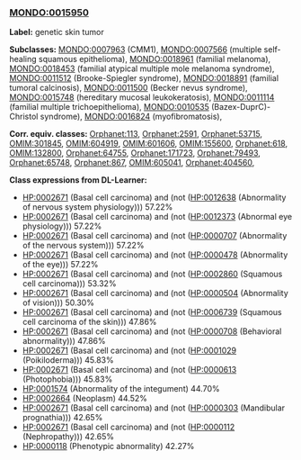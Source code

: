 
### [MONDO:0015950](http://purl.obolibrary.org/obo/MONDO_0015950)
**Label:** genetic skin tumor

**Subclasses:** [MONDO:0007963](http://purl.obolibrary.org/obo/MONDO_0007963) (CMM1), [MONDO:0007566](http://purl.obolibrary.org/obo/MONDO_0007566) (multiple self-healing squamous epithelioma), [MONDO:0018961](http://purl.obolibrary.org/obo/MONDO_0018961) (familial melanoma), [MONDO:0018453](http://purl.obolibrary.org/obo/MONDO_0018453) (familial atypical multiple mole melanoma syndrome), [MONDO:0011512](http://purl.obolibrary.org/obo/MONDO_0011512) (Brooke-Spiegler syndrome), [MONDO:0018891](http://purl.obolibrary.org/obo/MONDO_0018891) (familial tumoral calcinosis), [MONDO:0011500](http://purl.obolibrary.org/obo/MONDO_0011500) (Becker nevus syndrome), [MONDO:0015748](http://purl.obolibrary.org/obo/MONDO_0015748) (hereditary mucosal leukokeratosis), [MONDO:0011114](http://purl.obolibrary.org/obo/MONDO_0011114) (familial multiple trichoepithelioma), [MONDO:0010535](http://purl.obolibrary.org/obo/MONDO_0010535) (Bazex-DuprC)-Christol syndrome), [MONDO:0016824](http://purl.obolibrary.org/obo/MONDO_0016824) (myofibromatosis), 

**Corr. equiv. classes:** [Orphanet:113](http://www.orpha.net/ORDO/Orphanet_113), [Orphanet:2591](http://www.orpha.net/ORDO/Orphanet_2591), [Orphanet:53715](http://www.orpha.net/ORDO/Orphanet_53715), [OMIM:301845](http://purl.obolibrary.org/obo/OMIM_301845), [OMIM:604919](http://purl.obolibrary.org/obo/OMIM_604919), [OMIM:601606](http://purl.obolibrary.org/obo/OMIM_601606), [OMIM:155600](http://purl.obolibrary.org/obo/OMIM_155600), [Orphanet:618](http://www.orpha.net/ORDO/Orphanet_618), [OMIM:132800](http://purl.obolibrary.org/obo/OMIM_132800), [Orphanet:64755](http://www.orpha.net/ORDO/Orphanet_64755), [Orphanet:171723](http://www.orpha.net/ORDO/Orphanet_171723), [Orphanet:79493](http://www.orpha.net/ORDO/Orphanet_79493), [Orphanet:65748](http://www.orpha.net/ORDO/Orphanet_65748), [Orphanet:867](http://www.orpha.net/ORDO/Orphanet_867), [OMIM:605041](http://purl.obolibrary.org/obo/OMIM_605041), [Orphanet:404560](http://www.orpha.net/ORDO/Orphanet_404560), 

**Class expressions from DL-Learner:**

- [HP:0002671](http://purl.obolibrary.org/obo/HP_0002671) (Basal cell carcinoma) and (not ([HP:0012638](http://purl.obolibrary.org/obo/HP_0012638) (Abnormality of nervous system physiology))) 57.22%
- [HP:0002671](http://purl.obolibrary.org/obo/HP_0002671) (Basal cell carcinoma) and (not ([HP:0012373](http://purl.obolibrary.org/obo/HP_0012373) (Abnormal eye physiology))) 57.22%
- [HP:0002671](http://purl.obolibrary.org/obo/HP_0002671) (Basal cell carcinoma) and (not ([HP:0000707](http://purl.obolibrary.org/obo/HP_0000707) (Abnormality of the nervous system))) 57.22%
- [HP:0002671](http://purl.obolibrary.org/obo/HP_0002671) (Basal cell carcinoma) and (not ([HP:0000478](http://purl.obolibrary.org/obo/HP_0000478) (Abnormality of the eye))) 57.22%
- [HP:0002671](http://purl.obolibrary.org/obo/HP_0002671) (Basal cell carcinoma) and (not ([HP:0002860](http://purl.obolibrary.org/obo/HP_0002860) (Squamous cell carcinoma))) 53.32%
- [HP:0002671](http://purl.obolibrary.org/obo/HP_0002671) (Basal cell carcinoma) and (not ([HP:0000504](http://purl.obolibrary.org/obo/HP_0000504) (Abnormality of vision))) 50.30%
- [HP:0002671](http://purl.obolibrary.org/obo/HP_0002671) (Basal cell carcinoma) and (not ([HP:0006739](http://purl.obolibrary.org/obo/HP_0006739) (Squamous cell carcinoma of the skin))) 47.86%
- [HP:0002671](http://purl.obolibrary.org/obo/HP_0002671) (Basal cell carcinoma) and (not ([HP:0000708](http://purl.obolibrary.org/obo/HP_0000708) (Behavioral abnormality))) 47.86%
- [HP:0002671](http://purl.obolibrary.org/obo/HP_0002671) (Basal cell carcinoma) and (not ([HP:0001029](http://purl.obolibrary.org/obo/HP_0001029) (Poikiloderma))) 45.83%
- [HP:0002671](http://purl.obolibrary.org/obo/HP_0002671) (Basal cell carcinoma) and (not ([HP:0000613](http://purl.obolibrary.org/obo/HP_0000613) (Photophobia))) 45.83%
- [HP:0001574](http://purl.obolibrary.org/obo/HP_0001574) (Abnormality of the integument) 44.70%
- [HP:0002664](http://purl.obolibrary.org/obo/HP_0002664) (Neoplasm) 44.52%
- [HP:0002671](http://purl.obolibrary.org/obo/HP_0002671) (Basal cell carcinoma) and (not ([HP:0000303](http://purl.obolibrary.org/obo/HP_0000303) (Mandibular prognathia))) 42.65%
- [HP:0002671](http://purl.obolibrary.org/obo/HP_0002671) (Basal cell carcinoma) and (not ([HP:0000112](http://purl.obolibrary.org/obo/HP_0000112) (Nephropathy))) 42.65%
- [HP:0000118](http://purl.obolibrary.org/obo/HP_0000118) (Phenotypic abnormality) 42.27%


